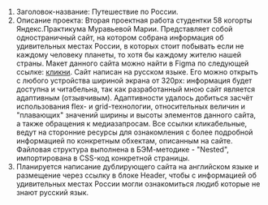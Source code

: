 1. Заголовок-название: Путешествие по России.
2. Описание проекта: Вторая проектная работа студентки 58 когорты Яндекс.Практикума Муравьевой Марии. Представляет собой одностраничный сайт, на котором собрана информация об удивительных местах России, в которых стоит побывать если не каждому человеку планеты, то хотя бы каждому жителю нашей страны. Макет данного сайта можно найти в Figma по следующей ссылке: [кликни](https://www.figma.com/file/5S2WSbEFL6awjVWJ0NWL8Q/Sprint-3_-Russia-_-desktop-mobile?node-id=28503%3A0). Сайт написан на русском языке. Его можно открыть с любого устройства шириной экрана от 320px: информация будет доступна и читабельна, так как разработанный мною сайт является адаптивным (отзывчивым). Адаптивности удалось добиться засчёт использования flex- и grid-технологии, относительных величин и "плавающих" значений ширины и высоты элементов данного сайта, а также обращения к медиазапросам. Все ссылки кликабельные, ведут на сторонние ресурсы для ознакомления с более подробной информацией по конкретным обхектам, описанным на сайте. Файловая структура выполнена в БЭМ-методике - "Nested", импортирована в CSS-код конкретной страницы. 
4. Планируется написание дублирующего сайта на английском языке и размещение через ссылку в блоке Header, чтобы с информацией об удивительных местах России могли ознакомиться людиб которые не знают русский язык.
